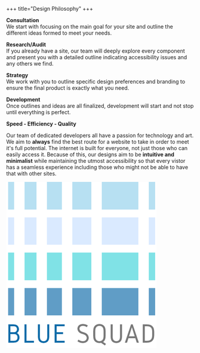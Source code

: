 +++
title="Design Philosophy"
+++
<section>
    <div class="mdl-grid">
        <div class="mdl-cell mdl-cell--6-col mdl-cell--12-col-tablet mdl-cell--12-col-phone">
            <section>
                <p>
                    <i class="far fa-comments" style="color:#0E6BA8"></i>
                    <strong>Consultation</strong><br />
                    We start with focusing on the main goal for your site and outline the different ideas formed to meet
                    your needs.
                </p>
                <p>
                    <i class="fas fa-search" style="color:#0E6BA8"></i>
                    <strong>Research/Audit</strong><br />
                    If you already have a site, our team will deeply explore every component and present you with a detailed
                    outline indicating accessibility issues and any others we find.
                </p>
                <p>
                    <i class="fas fa-chess-queen" style="color:#0E6BA8"></i>
                    <strong>Strategy</strong><br />
                    We work with you to outline specific design preferences and branding to ensure the final product
                    is exactly what you need.
                </p>
                <p>
                    <i class="fas fa-code" style="color:#0E6BA8"></i>
                    <strong>Development</strong><br />
                    Once outlines and ideas are all finalized, development will start and not stop until everything
                    is perfect.
                </p>
            </section>
            <span class="flow-text">
                <strong>Speed - Efficiency - Quality</strong>
            </span>
            <p>
                Our team of dedicated developers all have a passion for technology and art. We aim to <strong>always</strong> find the best route for a website to take in order to meet it's full potential. 
                The internet is built for everyone, not just those who can easily access it. Because of this, our designs aim to be <strong>intuitive and minimalist</strong> while maintaining the utmost accessibility
                so that every vistor has a seamless experience including those who might not be able to have that with other sites.
            </p>
        </div>
        <div class="mdl-cell mdl-cell--6-col mdl-cell--12-col-tablet mdl-cell--12-col-phone">
            <img class="responsive-img" src="/images/corner-logo-nobg2.png">
        </div>
    </div>
</section>